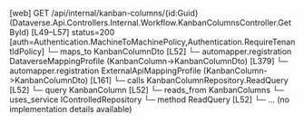 [web] GET /api/internal/kanban-columns/{id:Guid}  (Dataverse.Api.Controllers.Internal.Workflow.KanbanColumnsController.GetById)  [L49–L57] status=200 [auth=Authentication.MachineToMachinePolicy,Authentication.RequireTenantIdPolicy]
  └─ maps_to KanbanColumnDto [L52]
    └─ automapper.registration DataverseMappingProfile (KanbanColumn->KanbanColumnDto) [L379]
    └─ automapper.registration ExternalApiMappingProfile (KanbanColumn->KanbanColumnDto) [L161]
  └─ calls KanbanColumnRepository.ReadQuery [L52]
  └─ query KanbanColumn [L52]
    └─ reads_from KanbanColumns
  └─ uses_service IControlledRepository<KanbanColumn>
    └─ method ReadQuery [L52]
      └─ ... (no implementation details available)

